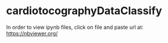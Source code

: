 # cardiotocographyDataClassify

In order to view ipynb files, click on file and paste url at:
https://nbviewer.org/
